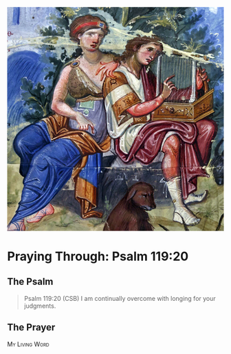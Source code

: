 <img class="intro-right" src="art-paris-psalter.jpg">

<style>
  li {list-style-type: none;}
  p + ul {
    margin-top: -18px;
}
</style>

# Praying Through: Psalm 119:20

## The Psalm

>Psalm 119:20 (CSB) I am continually overcome with longing for your judgments.

## The Prayer

<div style="font-variant: small-caps;">
My Living Word
</div>
